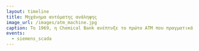 ```yaml
---
layout: timeline 
title: Μηχάνημα αυτόματης ανάληψης 
image_url: /images/atm_machine.jpg
caption: Το 1969, η Chemical Bank ανέπτυξε το πρώτο ΑΤΜ που πραγματικά μοιάζει και λειτουργεί σαν σύγχρονα ΑΤΜs. Το ΑΤΜ Docuteller, που κατασκευάστηκε από την Docutel Corporation, έκανε πρεμιέρα στη Νέα Υόρκη στις 2 Σεπτεμβρίου. Η Docutel ήταν η πρώτη που κατείχε το δίπλωμα ευρεσιτεχνίας στης ΗΠΑ για το ΑΤΜ και, ως εκ τούτου, γενικά πιστώνεται ως ο εφευρέτης του.
events:
  - siemens_scada 
---
```

